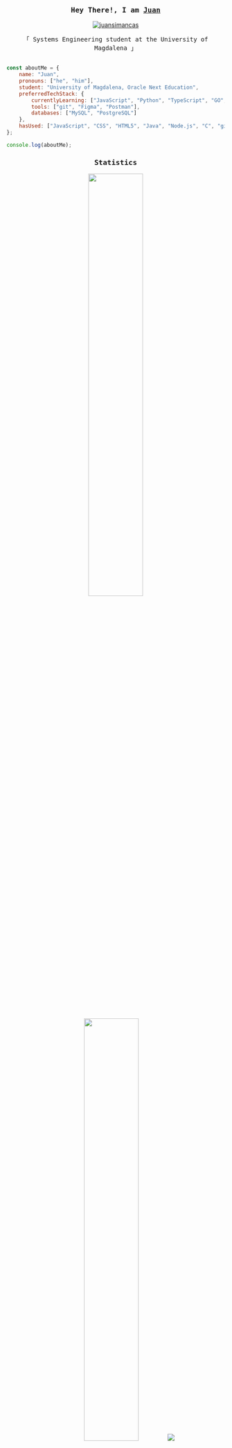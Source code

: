 <h3 align="center">
        <samp> Hey There!, I am
                <b><a target="_blank" href="">Juan</a></b>
        </samp>
</h3>

<p align="center"> 
  <a href="https://linkedin.com/in/juan-simancas" target="_blank">
  <img src="https://img.shields.io/badge/LinkedIn-0077B5?style=for-the-badge&logo=linkedin&logoColor=white" alt="juansimancas"/>
 </a></p>

<p align="center"> 
  <samp>
    「 Systems Engineering student at the University of Magdalena</b> 」
    <br>
    <br>
  </samp>
</p>

```javascript
const aboutMe = {
    name: "Juan",
    pronouns: ["he", "him"],
    student: "University of Magdalena, Oracle Next Education",
    preferredTechStack: {
        currentlyLearning: ["JavaScript", "Python", "TypeScript", "GO", "Java", "Angular"],
        tools: ["git", "Figma", "Postman"],
        databases: ["MySQL", "PostgreSQL"]
    },
    hasUsed: ["JavaScript", "CSS", "HTML5", "Java", "Node.js", "C", "git", "Go"]
};

console.log(aboutMe);
```
<h3 align="center">
        <samp> Statistics
        </samp>
</h3>

<p align="center">
  <img height="50%" width="auto" src ="https://github-readme-stats.vercel.app/api?username=ginozza&show_icons=true&count_private=true&theme=material-palenight&hide_border=true&hide=issues,contribs&bg_color=00000000">
  <img height="50%" width="auto" src ="https://github-readme-stats.vercel.app/api/top-langs/?username=ginozza&layout=compact&hide_border=true&theme=material-palenight&bg_color=00000000&langs_count=6">
  <img src ="https://github-readme-streak-stats.herokuapp.com?user=ginozza&theme=material-palenight&hide_border=true&background=FFFFFF00">
</p>
